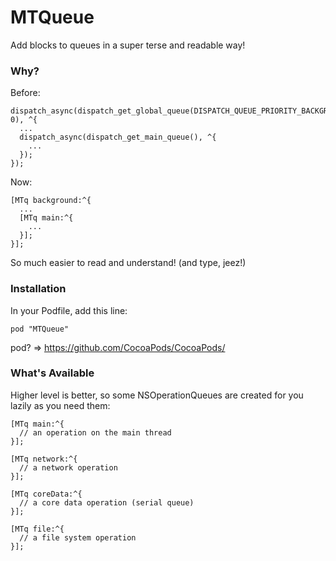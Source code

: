 MTQueue
=======

Add blocks to queues in a super terse and readable way!

### Why?

Before:

    dispatch_async(dispatch_get_global_queue(DISPATCH_QUEUE_PRIORITY_BACKGROUND, 0), ^{
      ...
      dispatch_async(dispatch_get_main_queue(), ^{
        ...
      });
    });

Now:

    [MTq background:^{
      ...
      [MTq main:^{
        ...
      }];
    }];

So much easier to read and understand! (and type, jeez!)


### Installation

In your Podfile, add this line:

    pod "MTQueue"

pod? => https://github.com/CocoaPods/CocoaPods/


### What's Available

Higher level is better, so some NSOperationQueues are created for you lazily as you need them:

    [MTq main:^{
      // an operation on the main thread
    }];

    [MTq network:^{
      // a network operation
    }];

    [MTq coreData:^{
      // a core data operation (serial queue)
    }];

    [MTq file:^{
      // a file system operation
    }];
